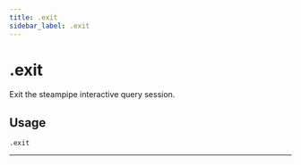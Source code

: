 ```yaml
---
title: .exit
sidebar_label: .exit
---
```



# .exit
Exit the steampipe interactive query session.  

## Usage
```
.exit
```
---
